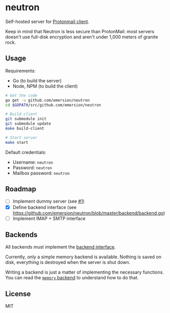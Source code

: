 # neutron

Self-hosted server for [Protonmail client](https://github.com/ProtonMail/WebClient).

Keep in mind that Neutron is less secure than ProtonMail: most servers doesn't
use full-disk encryption and aren't under 1,000 meters of granite rock.

## Usage

Requirements:
* Go (to build the server)
* Node, NPM (to build the client)

```bash
# Get the code
go get -u github.com/emersion/neutron
cd $GOPATH/src/github.com/emersion/neutron

# Build client
git submodule init
git submodule update
make build-client

# Start server
make start
```

Default credentials:
* Username: `neutron`
* Password: `neutron`
* Mailbox password: `neutron`

## Roadmap

- [ ] Implement dummy server (see [#1](https://github.com/emersion/neutron/issues/1))
- [x] Define backend interface (see https://github.com/emersion/neutron/blob/master/backend/backend.go)
- [ ] Implement IMAP + SMTP interface

## Backends

All backends must implement the [backend interface](https://github.com/emersion/neutron/blob/master/backend/backend.go).

Currently, only a simple memory backend is available. Nothing is saved on disk, everything is destroyed when the server is shut down.

Writing a backend is just a matter of implementing the necessary functions. You can read the [`memory` backend](https://github.com/emersion/neutron/tree/master/backend/memory) to understand how to do that.

## License

MIT
